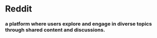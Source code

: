 # Reddit
### a platform where users explore and engage in diverse topics through shared content and discussions.